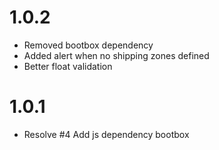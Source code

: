 # 1.0.2

- Removed bootbox dependency
- Added alert when no shipping zones defined
- Better float validation

# 1.0.1

- Resolve #4 Add js dependency bootbox